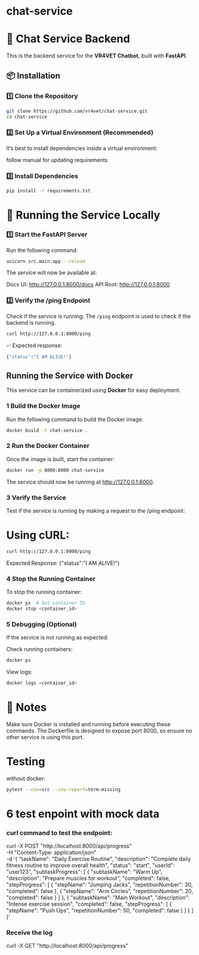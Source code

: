 # chat-service

# 🚀 Chat Service Backend

This is the backend service for the **VR4VET Chatbot**, built with **FastAPI**.

## 📦 Installation

### **1️⃣ Clone the Repository**
```sh
git clone https://github.com/vr4vet/chat-service.git
cd chat-service
```

### **2️⃣ Set Up a Virtual Environment (Recommended)**
It’s best to install dependencies inside a virtual environment:

follow manual for updating requirements

### **3️⃣ Install Dependencies**
```sh
pip install -r requirements.txt
```

# 🚀 Running the Service Locally

### **1️⃣ Start the FastAPI Server**
Run the following command:

```sh
uvicorn src.main:app --reload
```
The service will now be available at:

Docs UI: http://127.0.0.1:8000/docs
API Root: http://127.0.0.1:8000

### **2️⃣ Verify the /ping Endpoint**
Check if the service is running:
The `/ping` endpoint is used to check if the backend is running.

```sh
curl http://127.0.0.1:8000/ping
```
✅ Expected response:
```sh
{"status":"I AM ALIVE!"}
```



##  Running the Service with Docker

This service can be containerized using **Docker** for easy deployment.

### 1️ Build the Docker Image
Run the following command to build the Docker image:

```sh
docker build -t chat-service .
```

### 2 Run the Docker Container
Once the image is built, start the container:

```sh
docker run -p 8000:8000 chat-service
```
The service should now be running at http://127.0.0.1:8000.

### 3 Verify the Service
Test if the service is running by making a request to the /ping endpoint:

# Using cURL:
```sh
curl http://127.0.0.1:8000/ping
```
Expected Response:
{"status":"I AM ALIVE!"}

### 4 Stop the Running Container
To stop the running container:
```sh
docker ps  # Get container ID
docker stop <container_id>
```

### 5 Debugging (Optional)
If the service is not running as expected:

Check running containers:
```sh
docker ps
```
View logs:
```sh
docker logs <container_id>
```
# 📌 Notes
Make sure Docker is installed and running before executing these commands.
The Dockerfile is designed to expose port 8000, so ensure no other service is using this port.

# Testing
without docker:
```bash
pytest --cov=src --cov-report=term-missing
```

# 6 test enpoint with mock data
### curl command to test the endpoint:

curl -X POST "http://localhost:8000/api/progress" \
-H "Content-Type: application/json" \
-d '{
  "taskName": "Daily Exercise Routine",
  "description": "Complete daily fitness routine to improve overall health",
  "status": "start",
  "userId": "user123",
  "subtaskProgress": [
    {
      "subtaskName": "Warm Up",
      "description": "Prepare muscles for workout",
      "completed": false,
      "stepProgress": [
        {
          "stepName": "Jumping Jacks",
          "repetitionNumber": 30,
          "completed": false
        },
        {
          "stepName": "Arm Circles",
          "repetitionNumber": 20,
          "completed": false
        }
      ]
    },
    {
      "subtaskName": "Main Workout",
      "description": "Intense exercise session",
      "completed": false,
      "stepProgress": [
        {
          "stepName": "Push Ups",
          "repetitionNumber": 50,
          "completed": false
        }
      ]
    }
  ]
}'

### Receive the log
curl -X GET "http://localhost:8000/api/progress"